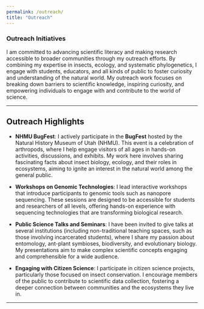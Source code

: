 ```yaml
---
permalink: /outreach/
title: "Outreach"
---
```


### Outreach Initiatives

I am committed to advancing scientific literacy and making research accessible to broader communities through my outreach efforts. By combining my expertise in insects, ecology, and systematic phylogenetics, I engage with students, educators, and all kinds of public to foster curiosity and understanding of the natural world.
My outreach work focuses on breaking down barriers to scientific knowledge, inspiring curiosity, and empowering individuals to engage with and contribute to the world of science.

---

## Outreach Highlights

- **NHMU BugFest**: I actively participate in the **BugFest** hosted by the Natural History Museum of Utah (NHMU). This event is a celebration of arthropods, where I help engage visitors of all ages in hands-on activities, discussions, and exhibits. My work here involves sharing fascinating facts about insect biology, ecology, and their roles in ecosystems, aiming to ignite an interest in the natural world among the general public.

- **Workshops on Genomic Technologies**: I lead interactive workshops that introduce participants to genomic tools such as nanopore sequencing. These sessions are designed to be accessible for students and researchers of all levels, offering hands-on experience with sequencing technologies that are transforming biological research.

- **Public Science Talks and Seminars**: I have been invited to give talks at several institutions (including non-traditional teaching spaces, such as those involving incarcerated students), where I share my passion about entomology, ant-plant symbioses, biodiversity, and evolutionary biology. My presentations aim to make complex scientific concepts engaging and comprehensible for a wide audience.

- **Engaging with Citizen Science**: I participate in citizen science projects, particularly those focused on insect conservation. I encourage members of the public to contribute to scientific data collection, fostering a deeper connection between communities and the ecosystems they live in.


---


